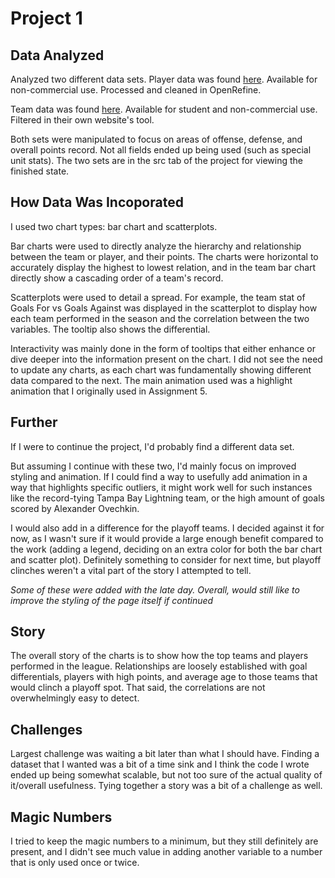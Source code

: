 # Project 1

## Data Analyzed
Analyzed two different data sets. 
Player data was found [here](https://www.rotowire.com/hockey/stats.php?season=2018). Available for non-commercial use. Processed and cleaned in OpenRefine.

Team data was found [here](https://www.hockey-reference.com/leagues/NHL_2019.html#stats::none). Available for student and non-commercial use. Filtered in their own website's tool.

Both sets were manipulated to focus on areas of offense, defense, and overall points record. Not all fields ended up being used (such as special unit stats). The two sets are in the src tab of the project for viewing the finished state.

## How Data Was Incoporated
I used two chart types: bar chart and scatterplots. 

Bar charts were used to directly analyze the hierarchy and relationship between the team or player, and their points. The charts were horizontal to accurately display the highest to lowest relation, and in the team bar chart directly show a cascading order of a team's record.

Scatterplots were used to detail a spread. For example, the team stat of Goals For vs Goals Against was displayed in the scatterplot to display how each team performed in the season and the correlation between the two variables. The tooltip also shows the differential.

Interactivity was mainly done in the form of tooltips that either enhance or dive deeper into the information present on the chart. I did not see the need to update any charts, as each chart was fundamentally showing different data compared to the next.
The main animation used was a highlight animation that I originally used in Assignment 5.

## Further 
If I were to continue the project, I'd probably find a different data set.

But assuming I continue with these two, I'd mainly focus on improved styling and animation. If I could find a way to usefully add animation in a way that highlights specific outliers, it might work well for such instances like the record-tying Tampa Bay Lightning team, or the high amount of goals scored by Alexander Ovechkin.

I would also add in a difference for the playoff teams. I decided against it for now, as I wasn't sure if it would provide a large enough benefit compared to the work (adding a legend, deciding on an extra color for both the bar chart and scatter plot). Definitely something to consider for next time, but playoff clinches weren't a vital part of the story I attempted to tell.

*Some of these were added with the late day. Overall, would still like to improve the styling of the page itself if continued*

## Story
The overall story of the charts is to show how the top teams and players performed in the league. Relationships are loosely established with goal differentials, players with high points, and average age to those teams that would clinch a playoff spot. That said, the correlations are not overwhelmingly easy to detect.

## Challenges
Largest challenge was waiting a bit later than what I should have. Finding a dataset that I wanted was a bit of a time sink and I think the code I wrote ended up being somewhat scalable, but not too sure of the actual quality of it/overall usefulness. Tying together a story was a bit of a challenge as well.

## Magic Numbers
I tried to keep the magic numbers to a minimum, but they still definitely are present, and I didn't see much value in adding another variable to a number that is only used once or twice.

